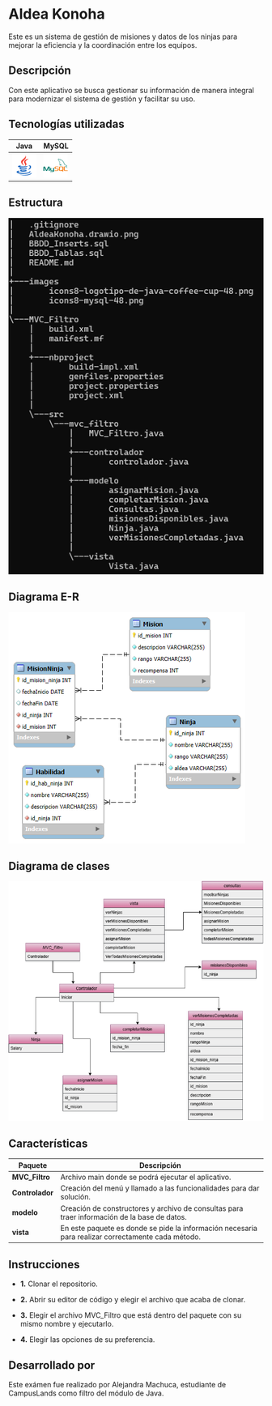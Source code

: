# Aldea Konoha

Este es un sistema de gestión de misiones y datos de los ninjas para mejorar la eficiencia y la coordinación entre los equipos.

## Descripción


Con este aplicativo se busca gestionar su información de manera integral para modernizar el sistema de gestión y facilitar su uso.

## Tecnologías utilizadas

|Java|MySQL|
|--|--|
|![alt text](images/icons8-logotipo-de-java-coffee-cup-48.png)|![alt text](images/icons8-mysql-48.png)|

## Estructura

![alt text](images/Captura%20de%20pantalla%202025-04-03%20183855.png)

## Diagrama E-R

![alt text](images/DiagramaE-R.png)

## Diagrama de clases

![alt text](images/AldeaKonoha.drawio.png)

## Características

|Paquete|Descripción|
|--|--|
|**MVC_Filtro**|Archivo main donde se podrá ejecutar el aplicativo.|
|**Controlador**|Creación del menú y llamado a las funcionalidades para dar solución.|
|**modelo**|Creación de constructores y archivo de consultas para traer información de la base de datos.|
|**vista**|En este paquete es donde se pide la información necesaria para realizar correctamente cada método.|

## Instrucciones

* **1.** Clonar el repositorio.

* **2.** Abrir su editor de código y elegir el archivo que acaba de clonar.

* **3.** Elegir el archivo MVC_Filtro que está dentro del paquete con su mismo nombre y ejecutarlo.

* **4.** Elegir las opciones de su preferencia.

## Desarrollado por

Este exámen fue realizado por Alejandra Machuca, estudiante de CampusLands como filtro del módulo de Java.